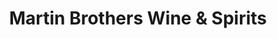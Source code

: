 ---
title: "Martin Brothers Wine & Spirits"
url: /new-york/martin-brothers-wine-und-spirits/
shop: Wein
---